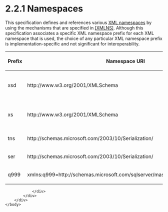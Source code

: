 <html dir="LTR" xmlns:mshelp="http://msdn.microsoft.com/mshelp" xmlns:ddue="http://ddue.schemas.microsoft.com/authoring/2003/5" xmlns:xlink="http://www.w3.org/1999/xlink" xmlns:tool="http://www.microsoft.com/tooltip">
    <head>
        <meta http-equiv="Content-Type" content="text/html; CHARSET=utf-8"></meta>
        <meta name="save" content="history"></meta>
        <title>2.2.1 Namespaces</title>
        <xml>
            <mshelp:toctitle title="2.2.1 Namespaces"></mshelp:toctitle>
            <mshelp:rltitle title="[MS-SSMDSWS-15]: Namespaces"></mshelp:rltitle>
            <mshelp:keyword index="A" term="78b0cec4-c24c-4130-9ef8-1dcd0c6d9b21"></mshelp:keyword>
            <mshelp:attr name="DCSext.ContentType" value="open specification"></mshelp:attr>
            <mshelp:attr name="AssetID" value="78b0cec4-c24c-4130-9ef8-1dcd0c6d9b21"></mshelp:attr>
            <mshelp:attr name="TopicType" value="kbRef"></mshelp:attr>
            <mshelp:attr name="DCSext.Title" value="[MS-SSMDSWS-15]: Namespaces" />
        </xml>
    </head>
    <body>
        <div id="header">
            <h1 class="heading">2.2.1 Namespaces</h1>
        </div>
        <div id="mainSection">
            <div id="mainBody">
                <div id="allHistory" class="saveHistory"></div>
                <div id="sectionSection0" class="section" name="collapseableSection">
                    

<p>This specification defines and references various <a href="ad350219-f30b-4bac-99e5-6477986f9a7a.html#gt_485f05b3-df3b-45ac-b8bf-d05f5d185a24">XML namespaces</a> by using the
mechanisms that are specified in <a href="https://go.microsoft.com/fwlink/?LinkId=191840">[XMLNS]</a>. Although
this specification associates a specific XML namespace prefix for each XML
namespace that is used, the choice of any particular XML namespace prefix is
implementation-specific and not significant for interoperability.</p>

<table>
 <thead>
  <tr>
   <th>
   <p>Prefix</p>
   </th>
   <th>
   <p>Namespace URI</p>
   </th>
   <th>
   <p>Reference</p>
   </th>
  </tr>
 </thead>
 <tr>
  <td>
  <p>xsd</p>
  </td>
  <td>
  <p>http://www.w3.org/2001/XMLSchema</p>
  </td>
  <td>
  <p><a href="https://go.microsoft.com/fwlink/?LinkId=90608">[XMLSCHEMA1]</a></p>
  <p><a href="https://go.microsoft.com/fwlink/?LinkId=90610">[XMLSCHEMA2]</a></p>
  </td>
 </tr>
 <tr>
  <td>
  <p>xs</p>
  </td>
  <td>
  <p>http://www.w3.org/2001/XMLSchema</p>
  </td>
  <td>
  <p>[XMLSCHEMA1]</p>
  <p>[XMLSCHEMA2]</p>
  </td>
 </tr>
 <tr>
  <td>
  <p>tns</p>
  </td>
  <td>
  <p>http://schemas.microsoft.com/2003/10/Serialization/</p>
  </td>
  <td>
  <p> </p>
  </td>
 </tr>
 <tr>
  <td>
  <p>ser</p>
  </td>
  <td>
  <p>http://schemas.microsoft.com/2003/10/Serialization/</p>
  </td>
  <td>
  <p> </p>
  </td>
 </tr>
 <tr>
  <td>
  <p>q999</p>
  </td>
  <td>
  <p>xmlns:q999=http://schemas.microsoft.com/sqlserver/masterdataservices/2009/09</p>
  </td>
  <td>
  <p> </p>
  </td>
 </tr>
</table>

<p> </p>


                </div>
            </div>
        </div>
    </body>
</html>